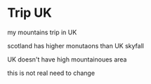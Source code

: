 Trip UK
================

my mountains trip in UK

scotland has higher monutaons than UK
skyfall

UK doesn't have high mountainoues area

this is not real need to change
